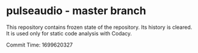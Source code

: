 # pulseaudio - master branch

This repository contains frozen state of the repository.
Its history is cleared. It is used only for static code
analysis with Codacy.

Commit Time: 1699620327